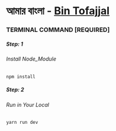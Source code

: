 # আমার বাংলা - [Bin Tofajjal](https://bintofajjal.info/)

### TERMINAL COMMAND [REQUIRED]

##### Step: 1

###### Install Node_Module

```
npm install
```

##### Step: 2

###### Run in Your Local

```
yarn run dev
```
